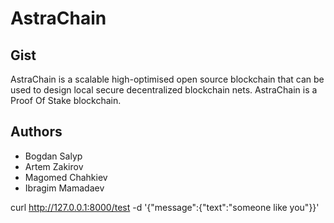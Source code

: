 # AstraChain

## Gist

AstraChain is a scalable high-optimised open source blockchain that can be used to design local secure decentralized blockchain nets. AstraChain is a Proof Of Stake blockchain.

## Authors
- Bogdan Salyp
- Artem Zakirov
- Magomed Chahkiev
- Ibragim Mamadaev


curl http://127.0.0.1:8000/test -d '{"message":{"text":"someone like you"}}'
